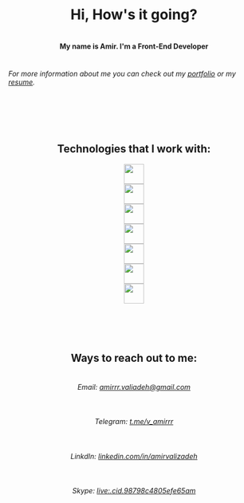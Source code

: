 <div style="width:100%;height:100%;display:flex;justify-content:center;align-items:center;flex-direction:column;">
  <h1>Hi, How's it going?</h1>
  <h4>My name is Amir. I'm a Front-End Developer</h4>
  <h6>For more information about me you can check out my <a href="https://amirvalizadeh.netlify.app/" target="_blank">portfolio</a> or my <a href="https://drive.google.com/file/d/1wZJ0K-Fez_pX9yQO2U_INKqFZbfSclMm/view?usp=sharing" target="_blank">resume</a>.</h6>
  <br>
  <br>
  <br>
  <h2>Technologies that I work with:</h2>
  <img src="https://cdn.jsdelivr.net/gh/devicons/devicon/icons/html5/html5-original.svg" width="40" height="40" />
  <img src="https://cdn.jsdelivr.net/gh/devicons/devicon/icons/css3/css3-original.svg" width="40" height="40" />
  <img src="https://cdn.jsdelivr.net/gh/devicons/devicon/icons/javascript/javascript-original.svg" width="40" height="40" />
  <img src="https://cdn.jsdelivr.net/gh/devicons/devicon/icons/git/git-original.svg" width="40" height="40" />
  <img src="https://cdn.jsdelivr.net/gh/devicons/devicon/icons/react/react-original.svg" width="40" height="40" />
  <img src="https://cdn.jsdelivr.net/gh/devicons/devicon/icons/firebase/firebase-plain.svg" width="40" height="40" />
  <img src="https://cdn.jsdelivr.net/gh/devicons/devicon/icons/redux/redux-original.svg" width="40" height="40" />
  <br>
  <br>
  <br>
  <br>
  <h2>Ways to reach out to me:</h2>
  <h6>Email: <a href="mailto:amirrr.valiadeh@gmail.com" target="_blank">amirrr.valiadeh@gmail.com</a></h6>
  <h6>Telegram: <a href="https://t.me/v_amirrr" target="_blank">t.me/v_amirrr</a></h6>
  <h6>LinkdIn: <a href="https://linkedin.com/in/amirvalizadeh" target="_blank">linkedin.com/in/amirvalizadeh</a></h6>
  <h6>Skype: <a href="https://join.skype.com/invite/MNV0cL3D8Jwf" target="_blank">live:.cid.98798c4805efe65am</a></h6>
</div>
